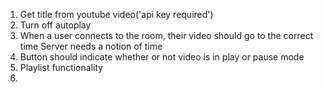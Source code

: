 1) Get title from youtube video('api key required')
2) Turn off autoplay
3) When a user connects to the room, their video should go to the correct time
  Server needs a notion of time
4) Button should indicate whether or not video is in play or pause mode
5) Playlist functionality
6) 